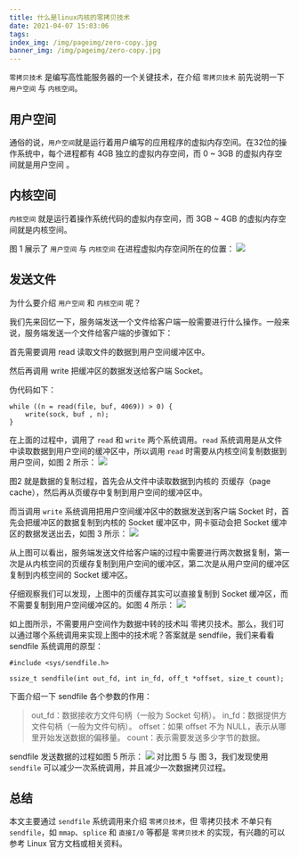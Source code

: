 ```yaml
---
title: 什么是linux内核的零拷贝技术
date: 2021-04-07 15:03:06
tags:
index_img: /img/pageimg/zero-copy.jpg
banner_img: /img/pageimg/zero-copy.jpg
---
```


`零拷贝技术` 是编写高性能服务器的一个关键技术，在介绍 `零拷贝技术` 前先说明一下 `用户空间` 与 `内核空间`。

## 用户空间
通俗的说，`用户空间`就是运行着用户编写的应用程序的虚拟内存空间。在32位的操作系统中，每个进程都有 4GB 独立的虚拟内存空间，而 0 ~ 3GB 的虚拟内存空间就是用户空间 。

## 内核空间
`内核空间` 就是运行着操作系统代码的虚拟内存空间，而 3GB ~ 4GB 的虚拟内存空间就是内核空间。

图 1 展示了 `用户空间` 与 `内核空间` 在进程虚拟内存空间所在的位置：
![](https://tva1.sinaimg.cn/large/008eGmZEgy1gpb723axkhj308h0ca3yi.jpg)

## 发送文件
为什么要介绍 `用户空间` 和 `内核空间` 呢？

我们先来回忆一下，服务端发送一个文件给客户端一般需要进行什么操作。一般来说，服务端发送一个文件给客户端的步骤如下：

首先需要调用 read 读取文件的数据到用户空间缓冲区中。

然后再调用 write 把缓冲区的数据发送给客户端 Socket。

伪代码如下：
```
while ((n = read(file, buf, 4069)) > 0) {
    write(sock, buf , n);
}
```
在上面的过程中，调用了 `read` 和 `write` 两个系统调用。`read` 系统调用是从文件中读取数据到用户空间的缓冲区中，所以调用 `read` 时需要从内核空间复制数据到用户空间，如图 2 所示：
![](https://tva1.sinaimg.cn/large/008eGmZEgy1gpb73a0wbpj30i00aj3yp.jpg)

图2 就是数据的复制过程，首先会从文件中读取数据到内核的 页缓存（page cache），然后再从页缓存中复制到用户空间的缓冲区中。

而当调用 `write` 系统调用把用户空间缓冲区中的数据发送到客户端 Socket 时，首先会把缓冲区的数据复制到内核的 Socket 缓冲区中，网卡驱动会把 Socket 缓冲区的数据发送出去，如图 3 所示：
![](https://tva1.sinaimg.cn/large/008eGmZEgy1gpb73ztbllj30hw0bt3z0.jpg)

从上图可以看出，服务端发送文件给客户端的过程中需要进行两次数据复制，第一次是从内核空间的页缓存复制到用户空间的缓冲区，第二次是从用户空间的缓冲区复制到内核空间的 Socket 缓冲区。

仔细观察我们可以发现，上图中的页缓存其实可以直接复制到 Socket 缓冲区，而不需要复制到用户空间缓冲区的。如图 4 所示：
![](https://tva1.sinaimg.cn/large/008eGmZEgy1gpb74cezj9j30ia08bt8z.jpg)

如上图所示，不需要用户空间作为数据中转的技术叫 零拷贝技术。那么，我们可以通过哪个系统调用来实现上图中的技术呢？答案就是 sendfile，我们来看看 sendfile 系统调用的原型：

```
#include <sys/sendfile.h>

ssize_t sendfile(int out_fd, int in_fd, off_t *offset, size_t count);
```
下面介绍一下 sendfile 各个参数的作用：
> out_fd：数据接收方文件句柄（一般为 Socket 句柄）。
>in_fd：数据提供方文件句柄（一般为文件句柄）。
>offset：如果 offset 不为 NULL，表示从哪里开始发送数据的偏移量。
>count：表示需要发送多少字节的数据。

sendfile 发送数据的过程如图 5 所示：
![](https://tva1.sinaimg.cn/large/008eGmZEgy1gpb75ev649j30if0ahaag.jpg)
对比图 5 与 图 3，我们发现使用 `sendfile` 可以减少一次系统调用，并且减少一次数据拷贝过程。

## 总结
本文主要通过 `sendfile` 系统调用来介绍 `零拷贝技术`，但 零拷贝技术 不单只有 `sendfile`，如 `mmap`、`splice` 和 `直接I/O` 等都是 `零拷贝技术` 的实现，有兴趣的可以参考 Linux 官方文档或相关资料。